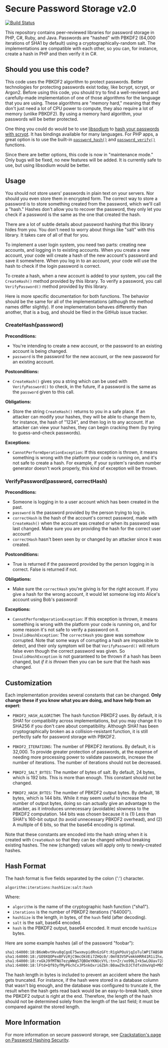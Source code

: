 Secure Password Storage v2.0
=============================

[![Build Status](https://travis-ci.org/defuse/password-hashing.svg?branch=master)](https://travis-ci.org/defuse/password-hashing)

This repository contains peer-reviewed libraries for password storage in PHP,
C#, Ruby, and Java. Passwords are "hashed" with PBKDF2 (64,000 iterations of
SHA1 by default) using a cryptographically-random salt. The implementations are
compatible with each other, so you can, for instance, create a hash in PHP and
then verify it in C#.

Should you use this code?
--------------------------

This code uses the PBKDF2 algorithm to protect passwords. Better technologies
for protecting passwords exist today, like bcrypt, scrypt, or Argon2. Before
using this code, you should try to find a well-reviewed and carefully-made
implementation of one of those algorithms for the language that you are using.
These algorithms are "memory hard," meaning that they don't just need a lot of
CPU power to compute, they also require a lot of memory (unlike PBKDF2). By
using a memory hard algorithm, your passwords will be better protected.

One thing you could do would be to use
[libsodium](https://github.com/jedisct1/libsodium) to [hash your passwords with
scrypt](https://download.libsodium.org/doc/password_hashing/index.html). It has
bindings available for many languages. For PHP apps, a great option is to use the
built-in
[`password_hash()`](https://secure.php.net/manual/en/function.password-hash.php)
and
[`password_verify()`](https://secure.php.net/manual/en/function.password-verify.php) functions.

Since there are better options, this code is now in "maintenance mode." Only
bugs will be fixed, no new features will be added. It is currently safe to use,
but using libsodium would be better.

Usage
------

You should not store users' passwords in plain text on your servers. Nor should
you even store them in encrypted form. The correct way to store a password is to
store something created from the password, which we'll call a "hash." Hashes
don't allow you to recover the password, they only let you check if a password
is the same as the one that created the hash.

There are a lot of subtle details about password hashing that this library hides
from you. You don't need to worry about things like "salt" with this library. It
takes care of all of that for you.

To implement a user login system, you need two parts: creating new accounts, and
logging in to existing accounts. When you create a new account, your code will
create a hash of the new account's password and save it somewhere. When you log
in to an account, your code will use the hash to check if the login password is
correct.

To create a hash, when a new account is added to your system, you call the
`CreateHash()` method provided by this library. To verify a password, you call
`VerifyPassword()` method provided by this library.

Here is more specific documentation for both functions. The behavior should be
the same for all of the implementations (although the method names differ
slightly). If one implementation behaves differently than another, that is
a bug, and should be filed in the GitHub issue tracker.

### CreateHash(password)

**Preconditions:**

- You're intending to create a new account, or the password to an existing
  account is being changed.
- `password` is the password for the new account, or the new password for an
  existing account.

**Postconditions:**

- `CreateHash()` gives you a string which can be used with `VerifyPassword()` to
  check, in the future, if a password is the same as the `password` given to
  this call.

**Obligations:**

- Store the string `CreateHash()` returns to you in a safe place. If an attacker
  can modify your hashes, they will be able to change them to, for instance, the
  hash of "1234", and then log in to any account. If an attacker can view your
  hashes, they can begin cracking them (by trying to guess-and-check passwords).

**Exceptions:**

- `CannotPerformOperationException`: If this exception is thrown, it means
  something is wrong with the platform your code is running on, and it's not
  safe to create a hash. For example, if your system's random number generator
  doesn't work properly, this kind of exception will be thrown.

### VerifyPassword(password, correctHash)

**Preconditions:**

- Someone is logging in to a user account which has been created in the past.
- `password` is the password provided by the person trying to log in.
- `correctHash` is the hash of the account's correct password, made with
  `CreateHash()` when the account was created or when its password was last
  changed. Make sure you are providing the hash for the correct user account!
- `correctHash` hasn't been seen by or changed by an attacker since it was
  created.

**Postconditions:**

- True is returned if the password provided by the person logging in is correct.
  False is returned if not.

**Obligations:**

- Make sure the `correctHash` you're giving is for the right account. If you
  give a hash for the wrong account, it would let someone log into Alice's
  account using Bob's password!

**Exceptions:**

- `CannotPerformOperationException`: If this exception is thrown, it means
  something is wrong with the platform your code is running on, and for some
  reason it's not safe to verify a password on it.
- `InvalidHashException`: The `correctHash` you gave was somehow corrupted. Note
  that some ways of corrupting a hash are impossible to detect, and their only
  symptom will be that `VerifyPassword()` will return false even though the
  correct password was given. So `InvalidHashException` is not guaranteed to be
  thrown if a hash has been changed, but *if it is thrown* then you can be sure
  that the hash was changed.

Customization
--------------

Each implementation provides several constants that can be changed. **Only
change these if you know what you are doing, and have help from an expert**:

- `PBKDF2_HASH_ALGORITHM`: The hash function PBKDF2 uses. By default, it is SHA1
  for compatibility across implementations, but you may change it to SHA256 if
  you don't care about compatibility. Although SHA1 has been cryptographically
  broken as a collision-resistant function, it is still perfectly safe for
  password storage with PBKDF2.

- `PBKDF2_ITERATIONS`: The number of PBKDF2 iterations. By default, it is
  32,000. To provide greater protection of passwords, at the expense of needing
  more processing power to validate passwords, increase the number of
  iterations. The number of iterations should not be decreased.

- `PBKDF2_SALT_BYTES`: The number of bytes of salt. By default, 24 bytes, which
  is 192 bits. This is more than enough. This constant should not be changed.

- `PBKDF2_HASH_BYTES`: The number of PBKDF2 output bytes. By default, 18 bytes,
  which is 144 bits. While it may seem useful to increase the number of output
  bytes, doing so can actually give an advantage to the attacker, as it
  introduces unnecessary (avoidable) slowness to the PBKDF2 computation. 144
  bits was chosen because it is (1) Less than SHA1's 160-bit output (to avoid
  unnecessary PBKDF2 overhead), and (2) A multiple of 6 bits, so that the base64
  encoding is optimal.

Note that these constants are encoded into the hash string when it is created
with `CreateHash` so that they can be changed without breaking existing hashes.
The new (changed) values will apply only to newly-created hashes.

Hash Format
------------

The hash format is five fields separated by the colon (':') character.

```
algorithm:iterations:hashSize:salt:hash
```

Where:

- `algorithm` is the name of the cryptographic hash function ("sha1").
- `iterations` is the number of PBKDF2 iterations ("64000").
- `hashSize` is the length, in bytes, of the `hash` field (after decoding).
- `salt` is the salt, base64 encoded.
- `hash` is the PBKDF2 output, base64 encoded. It must encode `hashSize` bytes.

Here are some example hashes (all of the password "foobar"):

```
sha1:64000:18:B6oWbvtHvu8qCgoE75wxmvpidRnGzGFt:R1gkPOuVjqIoTulWP1TABS0H
sha1:64000:18:/GO9XQOPexBFVzRjC9mcOkVEi7ZHQc0/:0mY83V5PvmkkHRR41R1iIhx/
sha1:64000:18:rxGkJ9fMTNU7ezyWWqS7QBOeYKNUcVYL:tn+Zr/xo99LI+kSwLOUav72X
sha1:64000:18:lFtd+Qf93yfMyP6chCxJP5nkOxri6Zbh:B0awZ9cDJCTdfxUVwVqO+Mb5
```

The hash length in bytes is included to prevent an accident where the hash gets
truncated. For instance, if the hash were stored in a database column that
wasn't big enough, and the database was configured to truncate it, the result
when the hash gets read back would be an easy-to-break hash, since the PBKDF2
output is right at the end. Therefore, the length of the hash should not be
determined solely from the length of the last field; it must be compared against
the stored length.

More Information
-----------------

For more information on secure password storage, see [Crackstation's page on
Password Hashing Security](https://crackstation.net/hashing-security.htm).